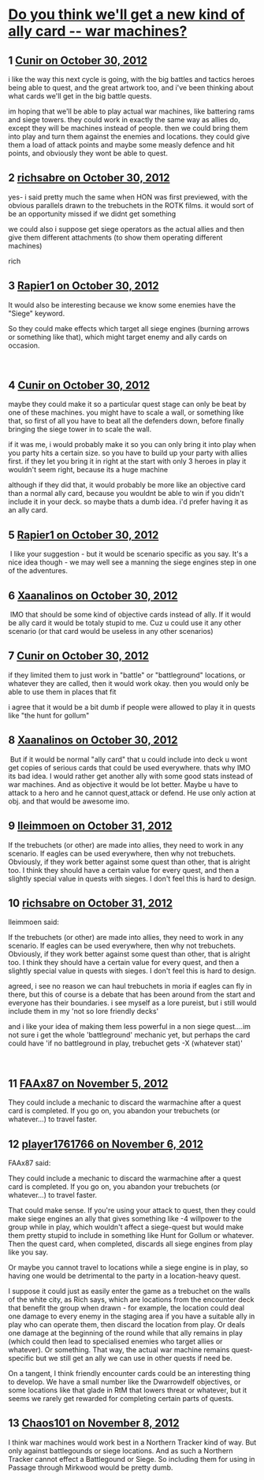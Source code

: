 # [Do you think we&#039;ll get a new kind of ally card -- war machines?](https://community.fantasyflightgames.com/topic/73505-do-you-think-well-get-a-new-kind-of-ally-card-war-machines/)

## 1 [Cunir on October 30, 2012](https://community.fantasyflightgames.com/topic/73505-do-you-think-well-get-a-new-kind-of-ally-card-war-machines/?do=findComment&comment=716678)

i like the way this next cycle is going, with the big battles and tactics heroes being able to quest, and the great artwork too, and i've been thinking about what cards we'll get in the big battle quests.

im hoping that we'll be able to play actual war machines, like battering rams and siege towers. they could work in exactly the same way as allies do, except they will be machines instead of people. then we could bring them into play and turn them against the enemies and locations. they could give them a load of attack points and maybe some measly defence and hit points, and obviously they wont be able to quest.

## 2 [richsabre on October 30, 2012](https://community.fantasyflightgames.com/topic/73505-do-you-think-well-get-a-new-kind-of-ally-card-war-machines/?do=findComment&comment=716687)

yes- i said pretty much the same when HON was first previewed, with the obvious parallels drawn to the trebuchets in the ROTK films. it would sort of be an opportunity missed if we didnt get something

we could also i suppose get siege operators as the actual allies and then give them different attachments (to show them operating different machines)

rich

## 3 [Rapier1 on October 30, 2012](https://community.fantasyflightgames.com/topic/73505-do-you-think-well-get-a-new-kind-of-ally-card-war-machines/?do=findComment&comment=716692)

It would also be interesting because we know some enemies have the "Siege" keyword. 

So they could make effects which target all siege engines (burning arrows or something like that), which might target enemy and ally cards on occasion.

 

## 4 [Cunir on October 30, 2012](https://community.fantasyflightgames.com/topic/73505-do-you-think-well-get-a-new-kind-of-ally-card-war-machines/?do=findComment&comment=716707)

maybe they could make it so a particular quest stage can only be beat by one of these machines. you might have to scale a wall, or something like that, so first of all you have to beat all the defenders down, before finally bringing the siege tower in to scale the wall.

if it was me, i would probably make it so you can only bring it into play when you party hits a certain size. so you have to build up your party with allies first. if they let you bring it in right at the start with only 3 heroes in play it wouldn't seem right, because its a huge machine

although if they did that, it would probably be more like an objective card than a normal ally card, because you wouldnt be able to win if you didn't include it in your deck. so maybe thats a dumb idea. i'd prefer having it as an ally card.

## 5 [Rapier1 on October 30, 2012](https://community.fantasyflightgames.com/topic/73505-do-you-think-well-get-a-new-kind-of-ally-card-war-machines/?do=findComment&comment=716779)

 I like your suggestion - but it would be scenario specific as you say. It's a nice idea though - we may well see a manning the siege engines step in one of the adventures.

## 6 [Xaanalinos on October 30, 2012](https://community.fantasyflightgames.com/topic/73505-do-you-think-well-get-a-new-kind-of-ally-card-war-machines/?do=findComment&comment=716784)

 IMO that should be some kind of objective cards instead of ally. If it would be ally card it would be totaly stupid to me. Cuz u could use it any other scenario (or that card would be useless in any other scenarios)

## 7 [Cunir on October 30, 2012](https://community.fantasyflightgames.com/topic/73505-do-you-think-well-get-a-new-kind-of-ally-card-war-machines/?do=findComment&comment=716791)

if they limited them to just work in "battle" or "battleground" locations, or whatever they are called, then it would work okay. then you would only be able to use them in places that fit

i agree that it would be a bit dumb if people were allowed to play it in quests like "the hunt for gollum"

## 8 [Xaanalinos on October 30, 2012](https://community.fantasyflightgames.com/topic/73505-do-you-think-well-get-a-new-kind-of-ally-card-war-machines/?do=findComment&comment=716809)

 But if it would be normal "ally card" that u could include into deck u wont get copies of serious cards that could be used everywhere. thats why IMO its bad idea. I would rather get another ally with some good stats instead of war machines. And as objective it would be lot better. Maybe u have to attack to a hero and he cannot quest,attack or defend. He use only action at obj. and that would be awesome imo.

## 9 [lleimmoen on October 31, 2012](https://community.fantasyflightgames.com/topic/73505-do-you-think-well-get-a-new-kind-of-ally-card-war-machines/?do=findComment&comment=717301)

If the trebuchets (or other) are made into allies, they need to work in any scenario. If eagles can be used everywhere, then why not trebuchets. Obviously, if they work better against some quest than other, that is alright too. I think they should have a certain value for every quest, and then a slightly special value in quests with sieges. I don't feel this is hard to design.

## 10 [richsabre on October 31, 2012](https://community.fantasyflightgames.com/topic/73505-do-you-think-well-get-a-new-kind-of-ally-card-war-machines/?do=findComment&comment=717323)

lleimmoen said:

If the trebuchets (or other) are made into allies, they need to work in any scenario. If eagles can be used everywhere, then why not trebuchets. Obviously, if they work better against some quest than other, that is alright too. I think they should have a certain value for every quest, and then a slightly special value in quests with sieges. I don't feel this is hard to design.



agreed, i see no reason we can haul trebuchets in moria if eagles can fly in there, but this of course is a debate that has been around from the start and everyone has their boundaries. i see myself as a lore pureist, but i still would include them in my 'not so lore friendly decks'

and i like your idea of making them less powerful in a non siege quest….im not sure i get the whole 'battleground' mechanic yet, but perhaps the card could have 'if no battleground in play, trebuchet gets -X (whatever stat)'

 

## 11 [FAAx87 on November 5, 2012](https://community.fantasyflightgames.com/topic/73505-do-you-think-well-get-a-new-kind-of-ally-card-war-machines/?do=findComment&comment=719071)

They could include a mechanic to discard the warmachine after a quest card is completed. If you go on, you abandon your trebuchets (or whatever…) to travel faster.

## 12 [player1761766 on November 6, 2012](https://community.fantasyflightgames.com/topic/73505-do-you-think-well-get-a-new-kind-of-ally-card-war-machines/?do=findComment&comment=719415)

FAAx87 said:

They could include a mechanic to discard the warmachine after a quest card is completed. If you go on, you abandon your trebuchets (or whatever…) to travel faster.



That could make sense. If you're using your attack to quest, then they could make siege engines an ally that gives something like -4 willpower to the group while in play, which wouldn't affect a siege-quest but would make them pretty stupid to include in something like Hunt for Gollum or whatever. Then the quest card, when completed, discards all siege engines from play like you say. 

Or maybe you cannot travel to locations while a siege engine is in play, so having one would be detrimental to the party in a location-heavy quest. 

I suppose it could just as easily enter the game as a trebuchet on the walls of the white city, as Rich says, which are locations from the encounter deck that benefit the group when drawn - for example, the location could deal one damage to every enemy in the staging area if you have a suitable ally in play who can operate them, then discard the location from play. Or deals one damage at the beginning of the round while that ally remains in play (which could then lead to specialised enemies who target allies or whatever). Or something. That way, the actual war machine remains quest-specific but we still get an ally we can use in other quests if need be. 

On a tangent, I think friendly encounter cards could be an interesting thing to develop. We have a small number like the Dwarrowdelf objectives, or some locations like that glade in RtM that lowers threat or whatever, but it seems we rarely get rewarded for completing certain parts of quests. 

## 13 [Chaos101 on November 8, 2012](https://community.fantasyflightgames.com/topic/73505-do-you-think-well-get-a-new-kind-of-ally-card-war-machines/?do=findComment&comment=720382)

I think war machines would work best in a Northern Tracker kind of way. But only against battlegounds or siege locations. And as such a Northern Tracker cannot effect a Battlegound or Siege. So including them for using in Passage through Mirkwood would be pretty dumb.

